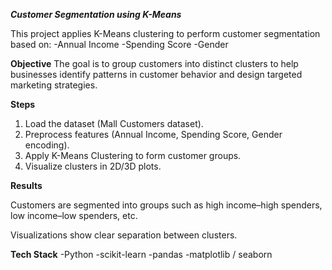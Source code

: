 ***Customer Segmentation using K-Means***

This project applies K-Means clustering to perform customer segmentation based on:
  -Annual Income
  -Spending Score
  -Gender

**Objective**
The goal is to group customers into distinct clusters to help businesses identify patterns in customer behavior and design targeted marketing strategies.

**Steps**
1. Load the dataset (Mall Customers dataset).
2. Preprocess features (Annual Income, Spending Score, Gender encoding).
3. Apply K-Means Clustering to form customer groups.
4. Visualize clusters in 2D/3D plots.

**Results**

Customers are segmented into groups such as high income–high spenders, low income–low spenders, etc.

Visualizations show clear separation between clusters.

**Tech Stack**
  -Python
  -scikit-learn
  -pandas
  -matplotlib / seaborn

